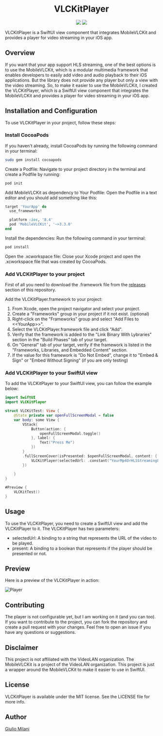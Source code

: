<div align="center">
<p align="center">
   <h1>VLCKitPlayer</h1>
</p>
<p align="center">
    <img src="https://img.shields.io/badge/version-1.0.0-blue" />
    <img src="https://img.shields.io/badge/language-Swift-orange" />
</p>
</div>
VLCKitPlayer is a SwiftUI view component that integrates MobileVLCKit and provides a player for video streaming in your iOS app.

## Overview

If you want that your app support HLS streaming, one of the best options is to use the MobileVLCKit, which is a modular multimedia framework that enables developers to easily add video and audio playback to their iOS applications. But the library does not provide any player but only a view with the video streaming. So, to make it easier to use the MobileVLCKit, I created the VLCKitPlayer, which is a SwiftUI view component that integrates the MobileVLCKit and provides a player for video streaming in your iOS app.

## Installation and Configuration

To use VLCKitPlayer in your project, follow these steps:

### Install CocoaPods

If you haven't already, install CocoaPods by running the following command in your terminal:

```bash
sudo gem install cocoapods
```

Create a Podfile: Navigate to your project directory in the terminal and create a Podfile by running:

```bash
pod init
```

Add MobileVLCKit as dependency to Your Podfile: Open the Podfile in a text editor and you should add something like this:

```ruby
target 'YourApp' do
  use_frameworks!

  platform :ios, '8.4'
  pod 'MobileVLCKit', '~>3.3.0'
end
```

Install the dependencies: Run the following command in your terminal:

```bash
pod install
```

Open the .xcworkspace file: Close your Xcode project and open the .xcworkspace file that was created by CocoaPods.

### Add VLCKitPlayer to your project

First of all you need to download the .framework file from the [releases](https://github.com/Giulio987/VLCKitPlayer/releases) section of this repository.

Add the VLCKitPlayer.framework to your project:

1. From Xcode, open the project navigator and select your project.
2. Create a "Frameworks" group in your project if it not exist. (optional)
3. Right-click on the "Frameworks" group and select "Add Files to <\<YourApp>>".
4. Select the VLCKitPlayer.framework file and click "Add".
5. Verify that the framework is added to the "Link Binary With Lybraries" section in the "Build Phases" tab of your target.
6. On "General" tab of your target, verify if the framework is listed in the "Frameworks, Libraries, and Embedded Content" section.
7. If the value for this framework is "Do Not Embed", change it to "Embed & Sign" or "Embed Without Signing" (if you are  only testing)

### Add VLCKitPlayer to your SwiftUI view

To add the VLCKitPlayer to your SwiftUI view, you can follow the example below:

```swift
import SwiftUI
import VLCKitPlayer

struct VLCKitTest: View {
    @State private var openFullScreenModal = false
    var body: some View {
        VStack{
            Button(action: {
                openFullScreenModal.toggle()
            }, label: {
                Text("Press Me")
            })
        }
        .fullScreenCover(isPresented: $openFullScreenModal, content: {
            VLCKitPlayer(selectedUrl: .constant("YourMp4OrHLSStreamingLink"), present: $openFullScreenModal)
        })
        
    }
}

#Preview {
    VLCKitTest()
}

```

## Usage

To use the VLCKitPlayer, you need to create a SwiftUI view and add the VLCKitPlayer to it. The VLCKitPlayer has two parameters:

- selectedUrl: A binding to a string that represents the URL of the video to be played.
- present: A binding to a boolean that represents if the player should be presented or not.

## Preview

Here is a preview of the VLCKitPlayer in action:

![Player](https://github.com/Giulio987/VLCKitPlayer/Static/test.gif)

## Contributing

The player is not configurable yet, but I am working on it (and you can too). If you want to contribute to the project, you can fork the repository and create a pull request with your changes.
Feel free to open an issue if you have any questions or suggestions.

## Disclaimer

This project is not affiliated with the VideoLAN organization. The MobileVLCKit is a project of the VideoLAN organization. This project is just a wrapper around the MobileVLCKit to make it easier to use in SwiftUI.

## License

VLCKitPlayer is available under the MIT license. See the LICENSE file for more info.

## Author

[Giulio Milani](https://github.com/Giulio987)
